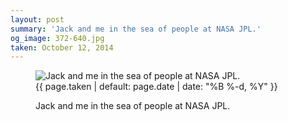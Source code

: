 ```yaml
---
layout: post
summary: 'Jack and me in the sea of people at NASA JPL.'
og_image: 372-640.jpg
taken: October 12, 2014
---
```


<figure class="post" data-src="{{ site.assets_url }}/{{ page.og_image }}">
<img alt="Jack and me in the sea of people at NASA JPL." sizes="(min-width: 700px) 50vw, calc(100vw - 2rem)" src="{{ site.assets_url }}/372-320.jpg" srcset="{{ site.assets_url }}/372-640.jpg 640w, {{ site.assets_url }}/372-480.jpg 480w, {{ site.assets_url }}/372-320.jpg 320w, {{ site.assets_url }}/372-160.jpg 160w"/>
<figcaption>
<time>{{ page.taken | default: page.date | date: "%B %-d, %Y" }}</time>
<p>Jack and me in the sea of people at NASA JPL.</p>
</figcaption>
</figure>
